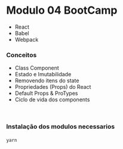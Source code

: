 # Modulo 04 BootCamp

- React &nbsp;
- Babel &nbsp;
- Webpack &nbsp;
&nbsp;

### Conceitos &nbsp;
- Class Component &nbsp;
- Estado e Imutabilidade &nbsp;
- Removendo itens do state &nbsp;
- Propriedades (Props) do React &nbsp;
- Default Props & ProTypes &nbsp;
- Ciclo de vida dos components &nbsp; 

&nbsp;
### Instalação dos modulos necessarios &nbsp;
```yarn```
&nbsp;
